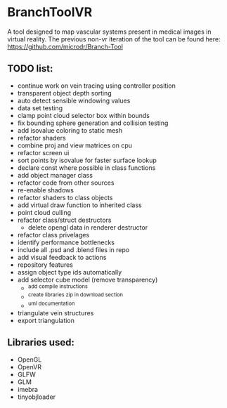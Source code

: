 # BranchToolVR

A tool designed to map vascular systems present in medical images in virtual reality. The previous non-vr iteration of the tool can be found here: https://github.com/microdr/Branch-Tool

## TODO list:
* continue work on vein tracing using controller position
* transparent object depth sorting
* auto detect sensible windowing values
* data set testing
* clamp point cloud selector box within bounds
* fix bounding sphere generation and collision testing
* add isovalue coloring to static mesh
* refactor shaders
* combine proj and view matrices on cpu
* refactor screen ui
* sort points by isovalue for faster surface lookup
* declare const where possible in class functions
* add object manager class
* refactor code from other sources
* re-enable shadows
* refactor shaders to class objects
* add virtual draw function to inherited class
* point cloud culling
* refactor class/struct destructors
	* delete opengl data in renderer destructor
* refactor class privelages
* identify performance bottlenecks
* include all .psd and .blend files in repo
* add visual feedback to actions
* repository features
* assign object type ids automatically
* add selector cube model (remove transparency)
	* <sup>add compile instructions</sup>
	* <sup>create libraries zip in download section</sup>
	* <sup>uml documentation</sup>
* triangulate vein structures
* export triangulation

## Libraries used:
* OpenGL
* OpenVR
* GLFW
* GLM
* imebra
* tinyobjloader
